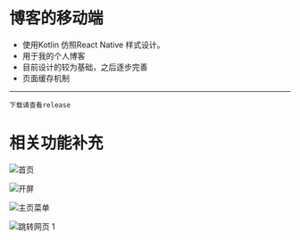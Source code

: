 # 博客的移动端

* 使用Kotlin 仿照React Native 样式设计。
* 用于我的个人博客
* 目前设计的较为基础，之后逐步完善
* 页面缓存机制

----
    下载请查看release

# 相关功能补充


![首页](https://github.com/shencang/Blog_RecentNative/blob/master/image/%E9%A6%96%E9%A1%B5.jpg)

![开屏](https://github.com/shencang/Blog_RecentNative/blob/master/image/%E5%BC%80%E5%B1%8F.jpg)

![主页菜单](https://github.com/shencang/Blog_RecentNative/blob/master/image/%E4%B8%BB%E9%A1%B5%E8%8F%9C%E5%8D%95.jpg)

![跳转网页](https://github.com/shencang/Blog_RecentNative/blob/master/image/%E8%B7%B3%E8%BD%AC%E7%BD%91%E7%9B%98.jpg)
1
